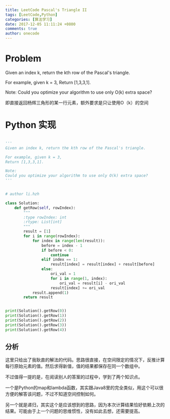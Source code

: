 ```yaml
---
title: LeetCode Pascal's Triangle II
tags: [LeetCode,Python]
categories: [算法学习]
date: 2017-12-05 11:11:24 +0800
comments: true
author: onecode
---
```

# Problem

Given an index k, return the kth row of the Pascal's triangle.

For example, given k = 3,
Return [1,3,3,1].

Note:
Could you optimize your algorithm to use only O(k) extra space?

即直接返回杨辉三角形的某一行元素，额外要求是只让使用O（k）的空间

<!--break-->

# Python 实现

``` python

'''
Given an index k, return the kth row of the Pascal's triangle.

For example, given k = 3,
Return [1,3,3,1].

Note:
Could you optimize your algorithm to use only O(k) extra space?
'''


# author li.hzh

class Solution:
    def getRow(self, rowIndex):
        """
        :type rowIndex: int
        :rtype: List[int]
        """
        result = [1]
        for i in range(rowIndex):
            for index in range(len(result)):
                before = index - 1
                if before < 0:
                    continue
                elif index == 1:
                    result[index] = result[index] + result[before]
                else:
                    ori_val = 1
                    for i in range(1, index):
                        ori_val = result[i] - ori_val
                    result[index] += ori_val
            result.append(1)
        return result


print(Solution().getRow(0))
print(Solution().getRow(1))
print(Solution().getRow(2))
print(Solution().getRow(3))
print(Solution().getRow(4))

```

## 分析

这里只给出了我耿直的解法的代码。思路很直接，在空间限定的情况下，反推计算每行原始元素的值。然后求得新值，值的结果都保存在同一个数组中。

不过值得一提的是，在阅读别人的答案的过程中，学到了两个知识点。

一个是Python的map和lambda函数，其实跟Java8里的完全类似，用这个可以很方便的解答该问题，不过不知道空间控制如何。

另一个就是递归，其实这个是应该想到的思路，因为本次计算结果恰好依赖上次的结果。可能由于上一个问题的思维惯性，没有如此去想，还需要提高。